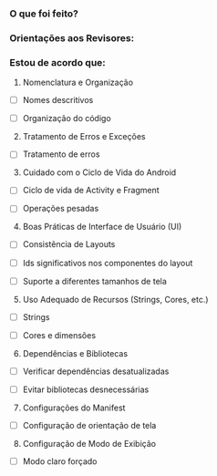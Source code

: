 ### O que foi feito?

### Orientações aos Revisores:

### Estou de acordo que:

1. Nomenclatura e Organização
- [ ] Nomes descritivos
<!--- Verifique se variáveis, métodos, classes, e IDs de layout têm nomes claros e autoexplicativos. Evite abreviações desnecessárias. -->
- [ ] Organização do código
<!--- Verifique se o código segue uma estrutura organizada, com métodos bem separados, lógica em classes apropriadas e uma clara separação de responsabilidades. -->

2. Tratamento de Erros e Exceções
- [ ] Tratamento de erros
<!--- Verifique se exceções são tratadas adequadamente e se o código não está deixando erros passarem silenciosamente. -->

3. Cuidado com o Ciclo de Vida do Android
- [ ] Ciclo de vida de Activity e Fragment
<!--- Certifique-se de que o código está considerando corretamente o ciclo de vida de Activity e Fragment. -->
- [ ] Operações pesadas
<!--- Não realizar operações pesadas em onCreate(). Métodos como onPause() e onDestroy() devem ser utilizados para cancelar tarefas ou listeners. -->

4. Boas Práticas de Interface de Usuário (UI)
- [ ] Consistência de Layouts
<!--- Verifique se os layouts seguem o Material Design e se as unidades de medida (como dp e sp) são usadas corretamente. -->
- [ ] Ids significativos nos componentes do layout
<!--- Os ids devem ser claros e representativos. -->
- [ ] Suporte a diferentes tamanhos de tela
<!--- Verifique se o layout é responsivo, utilizando ConstraintLayout, dimensões adaptáveis (dimens.xml), e evitando hardcoded values no layout. -->

5. Uso Adequado de Recursos (Strings, Cores, etc.)
- [ ] Strings
<!--- Verifique se os textos da interface estão em strings.xml para facilitar a internacionalização (i18n), mesmo que não tenha sido implementada ainda. -->
- [ ] Cores e dimensões
<!--- Certifique-se de que as cores e dimensões estão sendo usadas através dos arquivos de recursos (colors.xml, dimens.xml), e não hardcoded no código ou layouts. -->

6. Dependências e Bibliotecas
- [ ] Verificar dependências desatualizadas
<!--- Certifique-se de que as dependências no build.gradle estão atualizadas. -->
- [ ] Evitar bibliotecas desnecessárias
<!--- Verifique se bibliotecas que não são mais usadas foram removidas e se não há dependências desnecessárias no projeto. -->

7. Configurações do Manifest
- [ ] Configuração de orientação de tela
<!--- Verificar se no manifest todas as telas estão com configuração que não deixa deitar. -->

8. Configuração de Modo de Exibição
- [ ] Modo claro forçado
<!--- Verificar se em todas as activities do projeto estão com a configuração para forçar o modo claro. -->